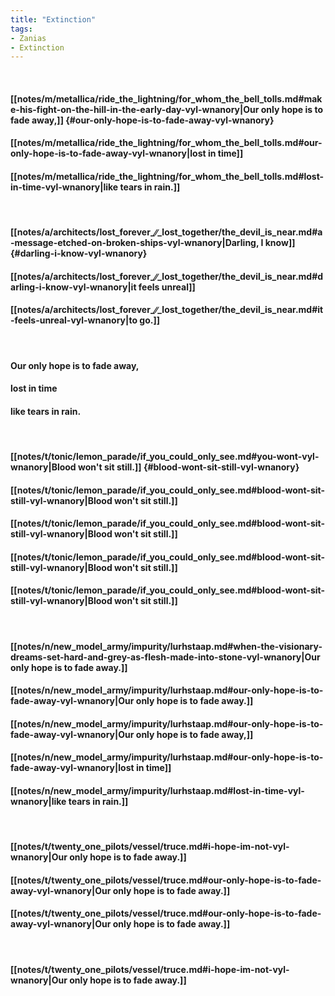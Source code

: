 ```yaml
---
title: "Extinction"
tags:
- Zanias
- Extinction
---
```

&nbsp;
#### [[notes/m/metallica/ride_the_lightning/for_whom_the_bell_tolls.md#make-his-fight-on-the-hill-in-the-early-day-vyl-wnanory|Our only hope is to fade away,]] {#our-only-hope-is-to-fade-away-vyl-wnanory}
#### [[notes/m/metallica/ride_the_lightning/for_whom_the_bell_tolls.md#our-only-hope-is-to-fade-away-vyl-wnanory|lost in time]]
#### [[notes/m/metallica/ride_the_lightning/for_whom_the_bell_tolls.md#lost-in-time-vyl-wnanory|like tears in rain.]]
&nbsp;
#### [[notes/a/architects/lost_forever_∕∕_lost_together/the_devil_is_near.md#a-message-etched-on-broken-ships-vyl-wnanory|Darling, I know]] {#darling-i-know-vyl-wnanory}
#### [[notes/a/architects/lost_forever_∕∕_lost_together/the_devil_is_near.md#darling-i-know-vyl-wnanory|it feels unreal]]
#### [[notes/a/architects/lost_forever_∕∕_lost_together/the_devil_is_near.md#it-feels-unreal-vyl-wnanory|to go.]]
&nbsp;
#### Our only hope is to fade away,
#### lost in time
#### like tears in rain.
&nbsp;
#### [[notes/t/tonic/lemon_parade/if_you_could_only_see.md#you-wont-vyl-wnanory|Blood won't sit still.]] {#blood-wont-sit-still-vyl-wnanory}
#### [[notes/t/tonic/lemon_parade/if_you_could_only_see.md#blood-wont-sit-still-vyl-wnanory|Blood won't sit still.]]
#### [[notes/t/tonic/lemon_parade/if_you_could_only_see.md#blood-wont-sit-still-vyl-wnanory|Blood won't sit still.]]
#### [[notes/t/tonic/lemon_parade/if_you_could_only_see.md#blood-wont-sit-still-vyl-wnanory|Blood won't sit still.]]
#### [[notes/t/tonic/lemon_parade/if_you_could_only_see.md#blood-wont-sit-still-vyl-wnanory|Blood won't sit still.]]
&nbsp;
#### [[notes/n/new_model_army/impurity/lurhstaap.md#when-the-visionary-dreams-set-hard-and-grey-as-flesh-made-into-stone-vyl-wnanory|Our only hope is to fade away.]]
#### [[notes/n/new_model_army/impurity/lurhstaap.md#our-only-hope-is-to-fade-away-vyl-wnanory|Our only hope is to fade away.]]
#### [[notes/n/new_model_army/impurity/lurhstaap.md#our-only-hope-is-to-fade-away-vyl-wnanory|Our only hope is to fade away,]]
#### [[notes/n/new_model_army/impurity/lurhstaap.md#our-only-hope-is-to-fade-away-vyl-wnanory|lost in time]]
#### [[notes/n/new_model_army/impurity/lurhstaap.md#lost-in-time-vyl-wnanory|like tears in rain.]]
&nbsp;
#### [[notes/t/twenty_one_pilots/vessel/truce.md#i-hope-im-not-vyl-wnanory|Our only hope is to fade away.]]
#### [[notes/t/twenty_one_pilots/vessel/truce.md#our-only-hope-is-to-fade-away-vyl-wnanory|Our only hope is to fade away.]]
#### [[notes/t/twenty_one_pilots/vessel/truce.md#our-only-hope-is-to-fade-away-vyl-wnanory|Our only hope is to fade away.]]
&nbsp;
#### [[notes/t/twenty_one_pilots/vessel/truce.md#i-hope-im-not-vyl-wnanory|Our only hope is to fade away.]]
